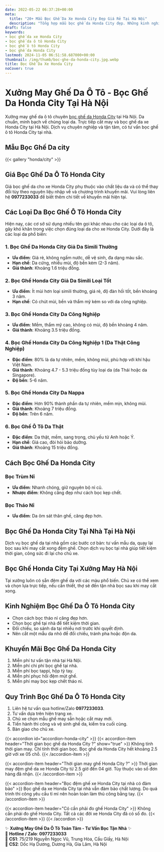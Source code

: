 ```yaml
---
date: 2022-05-22 06:37:28+00:00
meta:
  title: "20+ Mẫu Bọc Ghế Da Xe Honda City Đẹp Giá Rẻ Tại Hà Nội"
  description: "Tổng hợp mẫu bọc ghế da Honda City đẹp. Những kinh nghiệm bọc ghế ô tô Honda City. Chương trình khuyến mãi bọc ghế Honda City. Bảng giá bọc ghế da xe Honda City. Chương trình khuyến mãi bọc ghế Honda City"
draft: false
keywords:
- bọc ghế da xe Honda City
- bọc ghế da ô tô Honda City
- bọc ghế ô tô Honda City
- bọc ghế da Honda City
lastmod: 2024-11-05 06:51:58.687000+00:00
thumbnail: /img/thumb/boc-ghe-da-honda-city.jpg.webp
title: Bọc Ghế Da Xe Honda City
noCover: true
---
```


# Xưởng May Ghế Da Ô Tô - Bọc Ghế Da Honda City Tại Hà Nội

Xưởng may ghế da ô tô chuyên [bọc ghế da Honda City](https://bocgheoto.vn/honda/boc-ghe-da-xe-honda-city.html) tại Hà Nội. Da chuẩn, minh bạch về chủng loại da. Trực tiếp cắt may và bọc ghế da xe Honda City tại Hà Nội. Dịch vụ chuyên nghiệp và tận tâm, có tư vấn bọc ghế ô tô Honda City tại nhà.

## Mẫu Bọc Ghế Da city
{{< gallery "honda/city" >}}

## Giá Bọc Ghế Da Ô Tô Honda City

Giá bọc ghế da cho xe Honda City phụ thuộc vào chất liệu da và có thể thay đổi tùy theo nguyên liệu nhập về và chương trình khuyến mãi. Vui lòng liên hệ **0977233033** để biết thêm chi tiết về khuyến mãi hiện tại.

## Các Loại Da Bọc Ghế Ô Tô Honda City

Hiện nay, các cơ sở sử dụng nhiều tên gọi khác nhau cho các loại da ô tô, gây khó khăn trong việc chọn đúng loại da cho xe Honda City. Dưới đây là các loại da phổ biến:

### 1. Bọc Ghế Da Honda City Giả Da Simili Thường

- **Ưu điểm**: Giá rẻ, không ngấm nước, dễ vệ sinh, đa dạng màu sắc.
- **Hạn chế**: Da cứng, nhiều mùi, độ bền kém (2-3 năm).
- **Giá thành**: Khoảng 1.6 triệu đồng.

### 2. Bọc Ghế Honda City Giả Da Simili Loại Tốt

- **Ưu điểm**: Ít mùi hơn loại simili thường, giá rẻ, độ đàn hồi tốt, bền khoảng 3 năm.
- **Hạn chế**: Có chút mùi, bền và thẩm mỹ kém so với da công nghiệp.

### 3. Bọc Ghế Honda City Da Công Nghiệp

- **Ưu điểm**: Mềm, thẩm mỹ cao, không có mùi, độ bền khoảng 4 năm.
- **Giá thành**: Khoảng 3.5 triệu đồng.

### 4. Bọc Ghế Honda City Da Công Nghiệp 1 (Da Thật Công Nghiệp)

- **Đặc điểm**: 80% là da tự nhiên, mềm, không mùi, phù hợp với khí hậu Việt Nam.
- **Giá thành**: Khoảng 4.7 - 5.3 triệu đồng tùy loại da (da Thái hoặc da Singapore).
- **Độ bền**: 5-6 năm.

### 5. Bọc Ghế Honda City Da Nappa

- **Đặc điểm**: Hơn 90% thành phần da tự nhiên, mềm mịn, không mùi.
- **Giá thành**: Khoảng 7 triệu đồng.
- **Độ bền**: Trên 6 năm.

### 6. Bọc Ghế Ô Tô Da Thật

- **Đặc điểm**: Da thật, mềm, sang trọng, chủ yếu từ Anh hoặc Ý.
- **Hạn chế**: Giá cao, đòi hỏi bảo dưỡng.
- **Giá thành**: Khoảng 15 triệu đồng.

## Cách Bọc Ghế Da Honda City

### Bọc Trùm Nỉ

- **Ưu điểm**: Nhanh chóng, giữ nguyên bộ nỉ cũ.
- **Nhược điểm**: Không căng đẹp như cách bọc kẹp chết.

### Bọc Tháo Nỉ

- **Ưu điểm**: Da ôm sát thân ghế, căng đẹp hơn.

## Bọc Ghế Da Honda City Tại Nhà Tại Hà Nội

Dịch vụ bọc ghế da tại nhà gồm các bước cơ bản: tư vấn mẫu da, quay lại bọc sau khi may cắt xong đệm ghế. Chọn dịch vụ bọc tại nhà giúp tiết kiệm thời gian, công sức đi lại cho chủ xe.

## Bọc Ghế Honda City Tại Xưởng May Hà Nội

Tại xưởng luôn có sẵn đệm ghế da với các màu phổ biến. Chủ xe có thể xem và chọn lựa trực tiếp, nếu cần thiết, thợ sẽ đến tận nhà bọc sau khi may cắt xong.

## Kinh Nghiệm Bọc Ghế Da Ô Tô Honda City

- Chọn cách bọc tháo nỉ căng đẹp hơn.
- Chọn bọc ghế tại nhà để tiết kiệm thời gian.
- Đối chiếu, so sánh da tại nhiều nơi trước khi quyết định.
- Nên cắt một mẫu da nhỏ để đối chiếu, tránh pha hoặc độn da.

## Khuyến Mãi Bọc Ghế Da Honda City

1. Miễn phí tư vấn tận nhà tại Hà Nội.
2. Miễn phí chi phí bọc ghế tại nhà.
3. Miễn phí bọc tappi, hộp tỳ tay.
4. Miễn phí phục hồi đệm mút ghế.
5. Miễn phí may bọc kẹp chết tháo nỉ.

## Quy Trình Bọc Ghế Da Ô Tô Honda City

1. Liên hệ tư vấn qua hotline/Zalo **0977233033**.
2. Tư vấn dựa trên hiện trạng xe.
3. Chủ xe chọn mẫu ghế may sẵn hoặc cắt may mới.
4. Tiến hành thi công và vệ sinh ghế da, kiểm tra cuối cùng.
5. Bàn giao cho chủ xe.

{{< accordion id="accordion-honda-city" >}}
  {{< accordion-item header="Thời gian bọc ghế da Honda City ?" show="true" >}}
    Không tính thời gian may. Chỉ tính thời gian bọc. Bọc ghế da Honda City hết khoảng 2.5 giờ với xe 05 chỗ.
  {{< /accordion-item >}}
  
  {{< accordion-item header="Thời gian may ghế Honda City ?" >}}
    Thời gian may đệm ghế da xe Honda City từ 2.5 giờ đến 04 giờ. Tùy thuộc vào số đơn hàng đã nhận.
  {{< /accordion-item >}}
  
  {{< accordion-item header="Bọc đệm ghế xe Honda City tại nhà có đảm bảo" >}}
    Bọc ghế da xe Honda City tại nhà vẫn đảm bảo chất lượng. Do quá trình thi công yêu cầu tỉ mỉ nên hoàn toàn làm thủ công bằng tay.
  {{< /accordion-item >}}
  
  {{< accordion-item header="Có cần phải đo ghế Honda City" >}}
    Không cần phải đo ghế Honda City. Tất cả các đời xe Honda City đã có số đo.
  {{< /accordion-item >}}
{{< /accordion >}}

✨ **Xưởng May Ghế Da Ô Tô Toàn Tâm - Tư Vấn Bọc Tận Nhà** ✨  
📱 **Hotline / Zalo**: **0977233033**  
📍 **CS1**: 75/219 Nguyễn Ngọc Vũ, Trung Hòa, Cầu Giấy, Hà Nội  
📍 **CS2**: Dốc Hạ Dương, Dương Hà, Gia Lâm, Hà Nội

